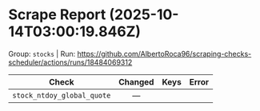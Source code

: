 # Scrape Report (2025-10-14T03:00:19.846Z)

Group: `stocks`  |  Run: https://github.com/AlbertoRoca96/scraping-checks-scheduler/actions/runs/18484069312

| Check | Changed | Keys | Error |
|---|:---:|:--|:--|
| `stock_ntdoy_global_quote` | — |  |  |
